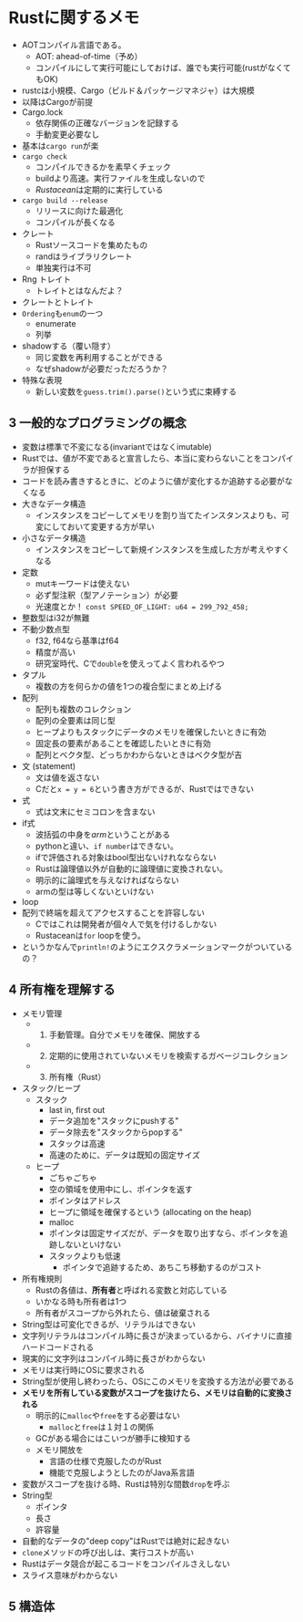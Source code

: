 # Rustに関するメモ

- AOTコンパイル言語である。
    - AOT: ahead-of-time（予め）
    - コンパイルにして実行可能にしておけば、誰でも実行可能(rustがなくてもOK)
- rustcは小規模、Cargo（ビルド＆パッケージマネジャ）は大規模
- 以降はCargoが前提
- Cargo.lock
    - 依存関係の正確なバージョンを記録する
    - 手動変更必要なし
- 基本は`cargo run`が楽
- `cargo check`
    - コンパイルできるかを素早くチェック
    - buildより高速。実行ファイルを生成しないので
    - *Rustacean*は定期的に実行している
- `cargo build --release`
    - リリースに向けた最適化
    - コンパイルが長くなる
- クレート
    - Rustソースコードを集めたもの
    - randはライブラリクレート
    - 単独実行は不可
- Rng トレイト
    - トレイトとはなんだよ？
- クレートとトレイト
- `Ordering`も`enum`の一つ
    - enumerate
    - 列挙
- shadowする（覆い隠す）
    - 同じ変数を再利用することができる
    - なぜshadowが必要だっただろうか？
- 特殊な表現
    - 新しい変数を`guess.trim().parse()`という式に束縛する

## 3 一般的なプログラミングの概念
- 変数は標準で不変になる(invariantではなくimutable)
- Rustでは、値が不変であると宣言したら、本当に変わらないことをコンパイラが担保する
- コードを読み書きするときに、どのように値が変化するか追跡する必要がなくなる
- 大きなデータ構造
    - インスタンスをコピーしてメモリを割り当てたインスタンスよりも、可変にしておいて変更する方が早い
- 小さなデータ構造
    - インスタンスをコピーして新規インスタンスを生成した方が考えやすくなる
- 定数
    - mutキーワードは使えない
    - 必ず型注釈（型アノテーション）が必要
    - 光速度とか！ `const SPEED_OF_LIGHT: u64 = 299_792_458;`
- 整数型はi32が無難
- 不動少数点型
    - f32, f64なら基準はf64
    - 精度が高い
    - 研究室時代、Cで`double`を使えってよく言われるやつ
- タプル
    - 複数の方を何らかの値を1つの複合型にまとめ上げる
- 配列
    - 配列も複数のコレクション
    - 配列の全要素は同じ型
    - ヒープよりもスタックにデータのメモリを確保したいときに有効
    - 固定長の要素があることを確認したいときに有効
    - 配列とベクタ型、どっちかわからないときはベクタ型が吉
- 文 (statement)
    - 文は値を返さない
    - Cだと`x = y = 6`という書き方ができるが、Rustではできない
- 式
    - 式は文末にセミコロンを含まない
- if式
    - 波括弧の中身を*arm*ということがある
    - pythonと違い、`if number`はできない。
    - ifで評価される対象はbool型出ないけれなならない
    - Rustは論理値以外が自動的に論理値に変換されない。
    - 明示的に論理式を与えなければならない
    - armの型は等しくないといけない
- loop
- 配列で終端を超えてアクセスすることを許容しない
    - Cではこれは開発者が個々人で気を付けるしかない
    - Rustaceanは`for` loopを使う。
- というかなんで`println!`のようにエクスクラメーションマークがついているの？


## 4 所有権を理解する
- メモリ管理
    - 1. 手動管理。自分でメモリを確保、開放する
    - 2. 定期的に使用されていないメモリを検索するガベージコレクション
    - 3. 所有権（Rust）
- スタック/ヒープ
    - スタック
        - last in, first out
        - データ追加を"スタックにpushする"
        - データ除去を"スタックからpopする"
        - スタックは高速
        - 高速のために、データは既知の固定サイズ
    - ヒープ
        - ごちゃごちゃ
        - 空の領域を使用中にし、ポインタを返す
        - ポインタはアドレス
        - ヒープに領域を確保するという (allocating on the heap)
        - malloc
        - ポインタは固定サイズだが、データを取り出すなら、ポインタを追跡しないといけない
        - スタックよりも低速
            - ポインタで追跡するため、あちこち移動するのがコスト
- 所有権規則
    - Rustの各値は、**所有者**と呼ばれる変数と対応している
    - いかなる時も所有者は1つ
    - 所有者がスコープから外れたら、値は破棄される
- String型は可変化できるが、リテラルはできない
- 文字列リテラルはコンパイル時に長さが決まっているから、バイナリに直接ハードコードされる
- 現実的に文字列はコンパイル時に長さがわからない
- メモリは実行時にOSに要求される
- String型が使用し終わったら、OSにこのメモリを変換する方法が必要である
- **メモリを所有している変数がスコープを抜けたら、メモリは自動的に変換される**
    - 明示的に`malloc`や`free`をする必要はない
        - `malloc`と`free`は１対１の関係
    - GCがある場合にはこいつが勝手に検知する
    - メモリ開放を
        - 言語の仕様で克服したのがRust
        - 機能で克服しようとしたのがJava系言語
- 変数がスコープを抜ける時、Rustは特別な間数`drop`を呼ぶ
- String型
    - ポインタ
    - 長さ
    - 許容量
- 自動的なデータの"deep copy"はRustでは絶対に起きない
- `clone`メソッドの呼び出しは、実行コストが高い
- Rustはデータ競合が起こるコードをコンパイルさえしない
- スライス意味がわからない


## 5 構造体
